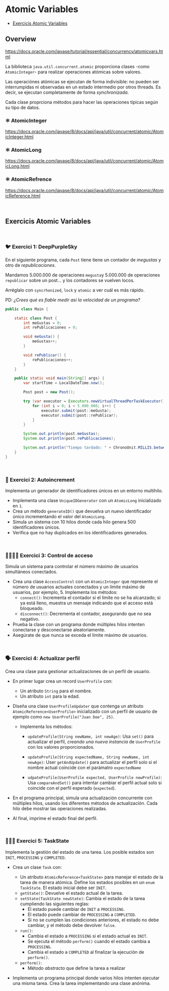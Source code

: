 # Atomic Variables

* [Exercicis Atomic Variables](#exercicis-atomic-variables)

## Overview

https://docs.oracle.com/javase/tutorial/essential/concurrency/atomicvars.html

La biblioteca `java.util.concurrent.atomic` proporciona clases -como `AtomicInteger`- para realizar operaciones atómicas sobre valores.

Las operaciónes atómicas se ejecutan de forma indivisible: no pueden ser interrumpidas ni observadas en un estado intermedio por otros threads. Es decir, se ejecutan completamente de forma _synchronizada_.

Cada clase proprciona métodos para hacer las operaciones típicas según su tipo de datos.

### ⚛️ AtomicInteger 

https://docs.oracle.com/javase/8/docs/api/java/util/concurrent/atomic/AtomicInteger.html

### ⚛️ AtomicLong

https://docs.oracle.com/javase/8/docs/api/java/util/concurrent/atomic/AtomicLong.html

### ⚛️ AtomicRefrence 

https://docs.oracle.com/javase/8/docs/api/java/util/concurrent/atomic/AtomicReference.html


<br />

## Exercicis Atomic Variables

<br />

### 🐦 Exercici 1: DeepPurpleSky

En el siguiente programa, cada `Post` tiene tiene un contador de _megustas_ y otro de _republicaciones_.

Mandamos 5.000.000 de operaciones `megusta`y 5.000.000 de operaciones `republicar` sobre un post... y los contadores se vuelven locos.

Arréglalo con `syncrhonized`, `lock` y `atomic` a ver cuál es más rápido.

PD: _¿Crees qué es fiable medir así la velocidad de un programa?_

```java
public class Main {

    static class Post {
        int meGustas = 0;
        int rePublicaciones = 0;

        void meGusta() {
            meGustas++;
        }

        void rePublicar() {
            rePublicaciones++;
        }
    }

    public static void main(String[] args) {
        var startTime = LocalDateTime.now();

        Post post = new Post();

        try (var executor = Executors.newVirtualThreadPerTaskExecutor()) {
            for (int i = 0; i < 5_000_000; i++) {
                executor.submit(post::meGusta);
                executor.submit(post::rePublicar);
            }
        }

        System.out.println(post.meGustas);
        System.out.println(post.rePublicaciones);

        System.out.println("Tiempo tardado: " + ChronoUnit.MILLIS.between(startTime, LocalDateTime.now()));
    }
}
```

<br />

### 🌰 Exercici 2: Autoincrement

Implementa un generador de identificadores únicos en un entorno multihilo.

* Implementa una clase `UniqueIDGenerator` con un `AtomicLong` inicializado en `1`.
* Crea un método `generateID()` que devuelva un nuevo identificador único incrementando el valor del `AtomicLong`.
* Simula un sistema con 10 hilos donde cada hilo genera 500 identificadores únicos.
* Verifica que no hay duplicados en los identificadores generados.

<br />

### 👨‍👨‍👦‍👦 Exercici 3: Control de acceso

Simula un sistema para controlar el número máximo de usuarios simultáneos conectados.

* Crea una clase `AccessControl` con un `AtomicInteger` que represente el número de usuarios actuales conectados y un límite máximo de usuarios, por ejemplo, 5.  Implementa los métodos:
    * `connect()`: Incrementa el contador si el límite no se ha alcanzado; si ya está lleno, muestra un mensaje indicando que el acceso está bloqueado.
    * `disconnect()`: Decrementa el contador, asegurando que no sea negativo.
* Prueba la clase con un programa donde múltiples hilos intenten conectarse y desconectarse aleatoriamente.
* Asegúrate de que nunca se exceda el límite máximo de usuarios.

<br />

### 🗣 Exercici 4:  Actualizar perfil

Crea una clase para gestionar actualizaciones de un perfil de usuario.

* En primer lugar crea un record `UserProfile` con:
    * Un atributo `String` para el nombre.
    * Un atributo `int` para la edad.


* Diseña una clase `UserProfileUpdater` que contenga un atributo `AtomicReference<UserProfile>` inicializado con un perfil de usuario de ejemplo como `new UserProfile("Juan Doe", 25)`.

    * Implementa los métodos:
        * `updateProfile(String newName, int newAge)`:
         Usa `set()` para actualizar el perfil, *creando una nueva instancia* de `UserProfile` con los valores proporcionados.

        * `updateProfile(String expectedName, String newName, int newAge)`:
         User `getAndUpdate()` para actualizar el perfil solo si el nombre actual coincide con el paràmatro `expectedName`
    
        * `udpateProfile(UserProfile expected, UserProfile newProfile)`:
            Usa `compareAndSet()` para intentar cambiar el perfil actual solo si coincide con el perfil esperado (`expected`).

* En el programa principal, simula una actualización concurrente con múltiples hilos, usando los diferentes métodos de actualización. Cada hilo debe mostrar las operaciones realizadas.

* Al final, imprime el estado final del perfil.

<br />

### 🧎🏽‍♀️ Exercici 5: TaskState

Implementa la gestión del estado de una tarea. Los posible estados son `INIT`, `PROCESSING` y `COMPLETED`.

* Crea un clase `Task` con:
    * Un atributo `AtomicReference<TaskState>` para manejar el estado de la tarea de manera atómica. Define los estados posibles en un `enum TaskState`. El estado inicial debe ser `INIT`.
    * `getState()`: Devuelve el estado actual de la tarea.
    * `setState(TaskState newState)`: Cambia el estado de la tarea cumpliendo las siguientes reglas:
        * El estado puede cambiar de `INIT` a `PROCESSING`.
        * El estado puede cambiar de `PROCESSING` a `COMPLETED`.
        * Si no se cumplen las condiciones anteriores, el estado no debe cambiar, y el método debe devolver `false`.
    * `run()`:
        * Cambia el estado a `PROCESSING` si el estado actual es `INIT`.
        * Se ejecuta el método `perform()` cuando el estado cambia a `PROCESSING`.
        * Cambia el estado a `COMPLETED` al finalizar la ejecución de `perform()`.
    * `perform()`:
        * Método *abstracto* que define la tarea a realizar
               
* Implementa un programa principal donde varios hilos intenten ejecutar una misma tarea. Crea la tarea implementando una clase anónima.
